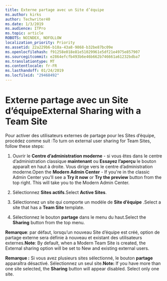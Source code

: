 ```yaml
---
title: Externe partage avec un Site d’équipe
ms.author: kirks
author: Techwriter40
ms.date: 1/3/2019
ms.audience: ITPro
ms.topic: article
ROBOTS: NOINDEX, NOFOLLOW
localization_priority: Priority
ms.assetid: 22a229b6-b18a-43a8-9868-b32be87bc09e
ms.openlocfilehash: f91258e018e81e51029961e5df21e4975e857907
ms.sourcegitcommit: e2864efcfb493b6e46b662b746661a61232bdba7
ms.translationtype: MT
ms.contentlocale: fr-FR
ms.lasthandoff: 01/24/2019
ms.locfileid: "29468492"
---
```

# <a name="external-sharing-with-a-team-site"></a><span data-ttu-id="92387-102">Externe partage avec un Site d’équipe</span><span class="sxs-lookup"><span data-stu-id="92387-102">External Sharing with a Team Site</span></span>

<span data-ttu-id="92387-103">Pour activer des utilisateurs externes de partage pour les Sites d’équipe, procédez comme suit :</span><span class="sxs-lookup"><span data-stu-id="92387-103">To turn on external user sharing for Team Sites, follow these steps:</span></span> 
  
1. <span data-ttu-id="92387-p101">Ouvrir le **Centre d’administration moderne** - si vous êtes dans le centre d’administration classique **maintenant** ou **Essayez l’aperçu** le bouton apparaît en haut à droite. Vous dirige vers le centre d’administration moderne.</span><span class="sxs-lookup"><span data-stu-id="92387-p101">Open the **Modern Admin Center** - If you're in the classic Admin Center you'll see a **Try it now** or **Try the preview** button from the top right. This will take you to the Modern Admin Center.</span></span> 
  
2. <span data-ttu-id="92387-106">Sélectionnez **Sites actifs**.</span><span class="sxs-lookup"><span data-stu-id="92387-106">Select **Active Sites**.</span></span> 
  
3. <span data-ttu-id="92387-107">Sélectionnez un site qui comporte un modèle de **Site d’équipe** .</span><span class="sxs-lookup"><span data-stu-id="92387-107">Select a site that has a **Team Site** template.</span></span> 
  
4. <span data-ttu-id="92387-108">Sélectionnez le bouton **partage** dans le menu du haut.</span><span class="sxs-lookup"><span data-stu-id="92387-108">Select the **Sharing** button from the top menu.</span></span> 
  
 <span data-ttu-id="92387-109">**Remarque**: par défaut, lorsqu’un nouveau Site d’équipe est créé, option de partage externe sera définie à nouveau et existant des utilisateurs externes.</span><span class="sxs-lookup"><span data-stu-id="92387-109">**Note**: By default, when a Modern Team Site is created, the External sharing option will be set to New and existing external users.</span></span> 
  
 <span data-ttu-id="92387-p102">**Remarque :** Si vous avez plusieurs sites sélectionné, le bouton **partage** apparaîtra désactivé. Sélectionnez un seul site.</span><span class="sxs-lookup"><span data-stu-id="92387-p102">**Note:** If you have more than one site selected, the **Sharing** button will appear disabled. Select only one site.</span></span> 
  


